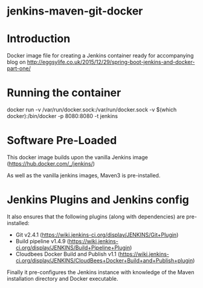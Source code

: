 # jenkins-maven-git-docker

# Introduction

Docker image file for creating a Jenkins container ready for accompanying blog on http://eggsylife.co.uk/2015/12/29/spring-boot-jenkins-and-docker-part-one/

# Running the container

  docker run -v /var/run/docker.sock:/var/run/docker.sock -v $(which docker):/bin/docker -p 8080:8080 -t jenkins

# Software Pre-Loaded

This docker image builds upon the vanilla Jenkins image (https://hub.docker.com/_/jenkins/)

As well as the vanilla jenkins images, Maven3 is pre-installed.

# Jenkins Plugins and Jenkins config

It also ensures that the following plugins (along with dependencies) are pre-installed:

* Git v2.4.1 (https://wiki.jenkins-ci.org/display/JENKINS/Git+Plugin)
* Build pipeline v1.4.9 (https://wiki.jenkins-ci.org/display/JENKINS/Build+Pipeline+Plugin)
* Cloudbees Docker Build and Publish v1.1 (https://wiki.jenkins-ci.org/display/JENKINS/CloudBees+Docker+Build+and+Publish+plugin)

Finally it pre-configures the Jenkins instance with knowledge of the Maven installation directory and Docker executable.
